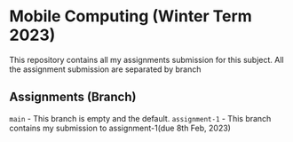 # Mobile Computing (Winter Term 2023)

This repository contains all my assignments submission for this subject. All the assignment submission are separated by branch

## Assignments (Branch)
  `main` - This branch is empty and the default.
  `assignment-1` - This branch contains my submission to assignment-1(due 8th Feb, 2023)
